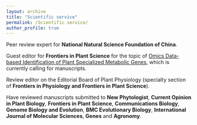 ```yaml
---
layout: archive
title: "Scientific service"
permalink: /Scientific service/
author_profile: true
---
```


Peer review expert for **National Natural Science Foundation of China**.

Guest editor for **Frontiers in Plant Science** for the topic of [Omics Data-based Identification of Plant Specialized Metabolic Genes](https://www.frontiersin.org/research-topics/33159/omics-data-based-identification-of-plant-specialized-metabolic-genes), which is currently calling for manuscripts.

Review editor on the Editorial Board of Plant Physiology (specialty section of **Frontiers in Physiology and Frontiers in Plant Science**).

Have reviewed manuscripts submitted to **New Phytologist**, **Current Opinion in Plant Biology**, **Frontiers in Plant Science**, **Communications Biology**, **Genome Biology and Evolution**, **BMC Evolutionary Biology**, **International Journal of Molecular Sciences**, **Genes** and **Agronomy**.
